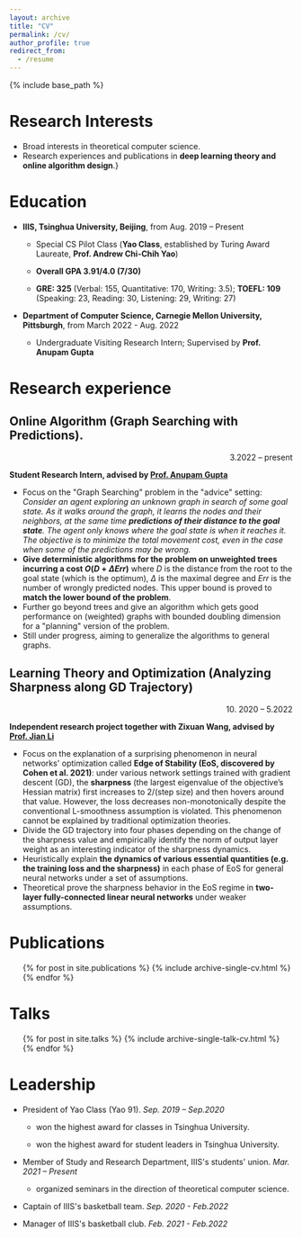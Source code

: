 ```yaml
---
layout: archive
title: "CV"
permalink: /cv/
author_profile: true
redirect_from:
  - /resume
---
```


{% include base_path %}

Research Interests
======
* Broad interests in theoretical computer science.
* Research experiences and publications in **deep learning theory and online algorithm design**.}

Education
======
* **IIIS, Tsinghua University, Beijing**, from Aug. 2019 – Present

  * Special CS Pilot Class (**Yao Class**, established by Turing Award Laureate, **Prof. Andrew Chi-Chih Yao**) 
  
  *  **Overall GPA 3.91/4.0 (7/30)**
  *  **GRE: 325** (Verbal: 155, Quantitative: 170, Writing: 3.5); **TOEFL: 109** (Speaking: 23, Reading: 30, Listening: 29, Writing: 27)
* **Department of Computer Science, Carnegie Mellon University, Pittsburgh**, from March 2022 - Aug. 2022
  * Undergraduate Visiting Research Intern; Supervised by **Prof. Anupam Gupta**

Research experience
======
## **Online Algorithm (Graph Searching with Predictions).**

<p align = "right"> 3.2022 – present</p>

**Student Research Intern, advised by [Prof. Anupam Gupta](https://www.cs.cmu.edu/~anupamg/)**

- Focus on the "Graph Searching" problem in the "advice" setting: *Consider an agent exploring an unknown graph in search of some goal state. As it walks around the graph, it learns the nodes and their neighbors, at the same time **predictions of their distance to the goal state**. The agent only knows where the goal state is when it reaches it. The objective is to minimize the total movement cost, even in the case when some of the predictions may be wrong.*
- **Give deterministic algorithms for the problem on unweighted trees incurring a cost $O(D+\Delta Err)$** where $D$ is the distance from the root to the goal state (which is the optimum), $\Delta$ is the maximal degree and $Err$ is the number of wrongly predicted nodes. This upper bound is proved to **match the lower bound of the problem**.
- Further go beyond trees and give an algorithm which gets good performance on (weighted) graphs with bounded doubling dimension for a "planning" version of the problem.
- Still under progress, aiming to generalize the algorithms to general graphs.


## **Learning Theory and Optimization (Analyzing Sharpness along GD Trajectory)**

<p align = "right"> 10. 2020 – 5.2022</p>

**Independent research project together with Zixuan Wang, advised by [Prof. Jian Li](http://people.iiis.tsinghua.edu.cn/~jianli)**

- Focus on the explanation of a surprising phenomenon in neural networks' optimization called **Edge of Stability (EoS, discovered by Cohen et al.  2021)**: under various network settings trained with gradient descent (GD), the **sharpness** (the largest eigenvalue of the objective’s Hessian matrix) first increases to 2/(step size) and then hovers around that value. However, the loss decreases non-monotonically despite the conventional L-smoothness assumption is violated. This phenomenon cannot be explained by traditional optimization theories.
- Divide the GD trajectory into four phases depending on the change of the sharpness value and empirically identify the norm of output layer weight as an interesting indicator of the sharpness dynamics.
- Heuristically explain **the dynamics of various essential quantities (e.g. the training loss and the sharpness)** in each phase of EoS for general neural networks under a set of assumptions.
- Theoretical prove the sharpness behavior in the EoS regime in **two-layer fully-connected linear neural networks** under weaker assumptions.

# Publications

  <ul>{% for post in site.publications %}
    {% include archive-single-cv.html %}
  {% endfor %}</ul>

Talks
======
  <ul>{% for post in site.talks %}
    {% include archive-single-talk-cv.html %}
  {% endfor %}</ul>

Leadership
======
* President of Yao Class (Yao 91). *Sep. 2019 – Sep.2020*
  * won the highest award for classes in Tsinghua University.

  * won the highest award for student leaders in Tsinghua University.

* Member of Study and Research Department,  IIIS's students' union. *Mar. 2021 – Present*
  * organized seminars in the direction of theoretical computer science.

* Captain of IIIS's basketball team. *Sep. 2020 - Feb.2022*

* Manager of IIIS's basketball club. *Feb. 2021 - Feb.2022*